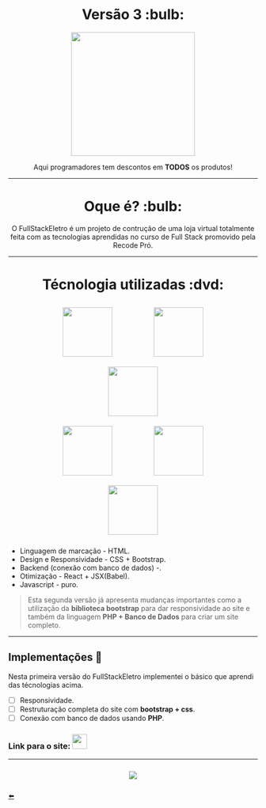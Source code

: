 <h1 align="center"> Versão 3 :bulb: </h1>

<div align="center"> <img width="250px" src="https://user-images.githubusercontent.com/65131471/99868564-4bb85500-2ba2-11eb-8f59-0d3882add388.png"></div>
<p align="center"> Aqui programadores tem descontos em <b>TODOS</b> os produtos!</p>

---

<h1 align="center"> Oque é? :bulb: </h1>

<div align="center">
O FullStackEletro é um projeto de contrução de uma loja virtual totalmente feita com as tecnologias aprendidas no curso de Full Stack promovido pela Recode Pró.
</div>

---

<h1 align="center"> Técnologia utilizadas :dvd: </h1>

<div align="center">
 <img width="100px" style="margin: 10px 40px 10px 40px;" src="https://user-images.githubusercontent.com/65131471/96186484-e07bc300-0f11-11eb-8314-b70c09429536.png">
 <img width="100px" style="margin: 10px 40px 10px 40px;" src="https://user-images.githubusercontent.com/65131471/96186499-e2458680-0f11-11eb-8e63-2c1531f0ac83.png">
 <img width="100px" style="margin: 10px 40px 10px 40px;" src="https://user-images.githubusercontent.com/65131471/96186506-e5407700-0f11-11eb-958a-f1d2339a0074.png">
</div>

<div align="center">
 <img width="100px" style="margin: 10px 40px 10px 40px;" src="https://user-images.githubusercontent.com/65131471/99868358-a05ad080-2ba0-11eb-9366-23089497815b.png">
 <img width="100px" style="margin: 10px 40px 10px 40px;" src="https://user-images.githubusercontent.com/65131471/99868359-a18bfd80-2ba0-11eb-9643-d37d0a606f46.png">
</div>

<div align="center">
 <img width="100px" style="margin: 10px 40px 10px 40px;" src="https://user-images.githubusercontent.com/65131471/100674414-dab43280-3343-11eb-97ac-7b2e9f622ff5.png">
</div>

* Linguagem de marcação - HTML.
* Design e Responsividade - CSS + Bootstrap.
* Backend (conexão com banco de dados) -.
* Otimização - React + JSX(Babel).
* Javascript - puro.

> Esta segunda versão já apresenta mudanças importantes como a utilização da **biblioteca bootstrap** para dar responsividade ao site e também da linguagem **PHP + Banco de Dados** para criar um site completo.

---

## Implementações :wrench:

Nesta primeira versão do FullStackEletro implementei o básico que aprendi das técnologias acima.

- [ ] Responsividade.
- [ ] Restruturação completa do site com **bootstrap + css**.
- [ ] Conexão com banco de dados usando **PHP**.

### Link para o site: [<img width="30px" src="https://user-images.githubusercontent.com/65131471/99868564-4bb85500-2ba2-11eb-8f59-0d3882add388.png">](https://duartecgustavo.github.io/fullstackeletro.github.io/)

---

<div align="center">
<img style="margin: 10px 40px 10px 40px;" target="_blank" src="https://user-images.githubusercontent.com/65131471/93386595-5111c000-f83e-11ea-8bcf-0a00dd2a2a3d.png">
</div>

[:arrow_left:](https://github.com/duartecgustavo)
